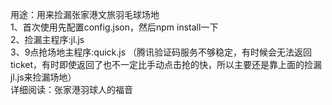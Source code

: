 用途：用来捡漏张家港文旅羽毛球场地<br>
1、首次使用先配置config.json，然后npm install一下<br>
2、捡漏主程序:jl.js<br>
3、9点抢场地主程序:quick.js （腾讯验证码服务不够稳定，有时候会无法返回ticket，有时即使返回了也不一定比手动点击抢的快，所以主要还是靠上面的捡漏jl.js来捡漏场地）<br>
详细阅读：<a src="https://carljings.top/blog/2024/12/20/%E7%BE%BD%E7%90%83%E5%9C%BA-%E8%87%AA%E5%8A%A8%E6%8D%A1%E6%BC%8F/index/">张家港羽球人的福音</a>
